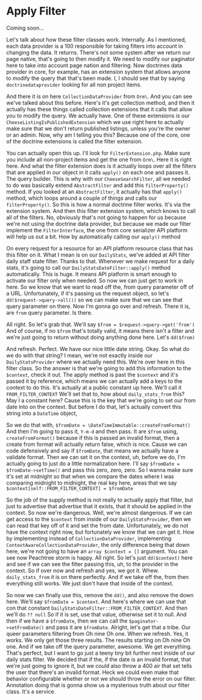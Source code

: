 # Apply Filter

Coming soon...

Let's talk about how these filter classes work. Internally. As I mentioned, each data
provider is a 100 responsible for taking filters into account in changing the data.
It returns. There's not some system after we return our page native, that's going to
then modify it. We need to modify our paginator here to take into account page
nation and filtering. Now doctrines data provider in core, for example, has an
extension system that allows anyone to modify the query that that's been made. I, I
should see that by saying `doctrinedataprovider` looking for all non project items.

And there it is on here `CollectionDataProvider` from `Orm\`. And you can see we've
talked about this before. Here's it's get collection method, and then it actually has
these things called collection extensions that it calls that allow you to modify the
query. We actually have. One of these extensions is our `CheeseListingIsPublishedExtension`
which we use right here to actually make sure that we don't return
published listings, unless you're the owner or an admin. Now, why am I telling you
this? Because one of the core, one of the doctrine extensions is called the filter
extension.

You can actually open this up. I'll look for `FilterExtension.php`. Make sure you
include all non-project items and get the one from `Orm\`. Here it is right here. And
what the filter extension does is it actually loops over all the filters that are
applied in our object in it calls `apply()` on each one and passes it. The query builder.
This is why with our `CheeseSearchFilter`, all we needed to do was basically extend
`AbstractFilter` and add this `filterProperty()` method. If you looked at an 
`AbstractFilter`, it actually has that `apply()` method, which loops around a couple of things and
calls our `filterProperty()`. So this is how a normal doctrine filter works. It's via
the extension system. And then this filter extension system, which knows to call all
of the filters. No, obviously that's not going to happen for us because we're not
using the doctrine data provider, but because we made our filter implement the 
`FilterInterface`, the one from core serializer API platform will help us out a bit. How by
automatically calling our `apply()` method

On every request for a resource for an API platform resource class that has this
filter on it. What I mean is on our `DailyStats`, we've added at API filter daily
staff state filter. Thanks to that. Whenever we make request for a daily stats, it's
going to call our `DailyStatsDateFilter::apply()` method automatically. This is huge.
It means API platform is smart enough to activate our filter only when needed. So now
we can just get to work in here. So we know that we want to read off the, from query
parameter off of a URL. Unfortunately, if it's passing us the request object, so
let's `dd($request->query->all())` so we can make sure that we can see that query
parameter on there. Now I'm gonna go over and refresh. There it is, are `from` query
parameter. Is there.

All right. So let's grab that. We'll say `$from = $request->query->get('from')`
And of course, if no `$from` that's totally valid, it means there isn't a
filter and we're just going to return without doing anything done here. Let's 
`dd($from)`

And refresh. Perfect. We have our nice little date string. Okay. So what do we do
with that string? I mean, we're not exactly inside our `DailyStatsProvider` where we
actually need this. We're over here in this filter class. So the answer is that we're
going to add this information to the `$context`, check it out. The apply method is past
the `$context` and it's passed it by reference, which means we can actually add a keys
to the context to do this. It's actually at a public constant up here. We'll call it
`FROM_FILTER_CONTEXT` We'll set that to, how about `daily_stats_from` this? May I a
constant here? Cause this is the key that we're going to set our from date into on
the context. But before I do that, let's actually convert this string into a `DateTime`
object,

So we do that with, `$fromDate = \DateTimeImmutable::createFromFormat()`
And then I'm going to pass it, `Y-m-d` and then pass. It are `$from` using, 
`createFromFormat()` because if this
is passed an invalid format, then a create from format will actually return false,
which is nice. Cause we can code defensively and say if `$fromDate`, that means we
actually have a validate format. Then we can set it on the context, uh, before we do,
I'm actually going to just do a little normalization here. I'll say 
`$fromDate = $fromDate->setTime()` and pass this zero, zero, zero. So I wanna make sure it's set at
midnight so that when we compare the dates where I was comparing midnight to
midnight, the real key here, areas that we say `$context[self::FROM_FILTER_CONTEXT] = $fromDate`

So the job of the supply method is not really to actually apply that filter, but just
to advertise that advertise that it exists, that it should be applied in the context.
So now we're dangerous. Well, we're almost dangerous. If we can get access to the
`$context` from inside of our `DailyStatsProvider`, then we can read that key off of it
and set the from date. Unfortunately, we do not have the context right now, but
fortunately we know that we can get it. How by implementing instead of 
`CollectionDataProvider`, implementing `ContextAwareCollectionDataProvider`, the only
difference being that down here, we're not going to have an `array $context = []`
argument. You can see now Peachtree storm is happy. All right. So let's just
`dd($context)` here and see if we can see the filter passing this, uh, to the provider in
the context. So if over now and refresh and yes, we got it. Whew. `daily_stats_from` it
is on there perfectly. And if we take off the, from then everything still works. We
just don't have that inside of the context.

So now we can finally use this, remove the `dd()`, and also remove the down here. We'll
say `$fromDate = $context`. And here's where we can use that con that constant 
`DailyStatsDateFilter::FROM_FILTER_CONTEXT`. And then we'll do
`?? null` So if it is set, use that value, otherwise set it to null. And
then if we have a `$fromDate`, then we can call the `$paginator->setFromDate()` and
pass it are `$fromDate`. Alright, let's get that a tribe. Our queer parameters
filtering from Oh nine Oh one. When we refresh. Yes, it works. We only get those
three results. The results starting on Oh nine Oh one. And if we take off the query
parameter, awesome. We get everything. That's perfect, but I want to go just a teeny
tiny bit further next inside of our daily stats filter. We decided that if the, if
the date is an invalid format, that we're just going to ignore it, but we could also
throw a 400 air that set tells the user that there's an invalid format. Heck we could
even make that behavior configurable whether or not we should throw the error on our
filter. Annotation doing that is gonna show us a mysterious truth about our filter
class. It's a service.

